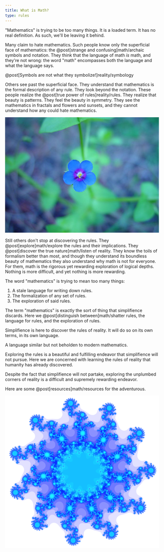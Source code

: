 ```yaml
---
title: What is Math?
type: rules
---
```

"Mathematics" is trying to be too many things. It is a loaded term. It has no real definition. As such, we'll be leaving it behind.

Many claim to hate mathematics. Such people know only the superficial face of mathematics: the @post[strange and confusing]math/archaic symbols and notation. They think that the language of math *is* math, and they're not wrong: the word "math" encompasses both the language and <span class="info" markdown="inline">what the language says</span>.

<aside class="info" markdown="block">
@post[Symbols are not what they symbolize!]reality/symbology
</aside>

Others see past the superficial face. They understand that mathematics is the formal description of any rule. They look beyond the notation. These people realize the @post[true power of rules]reality/rules. They realize that beauty is patterns. They feel the beauty in symmetry. They see the mathematics in fractals and flowers and sunsets, and they cannot understand how any could hate mathematics.

![Blue Flower](/images/blue-flower.jpg)

Still others don't stop at discovering the rules. They @post[explore]math/explore the rules and their implications. They @post[discover the true nature]math/listen of reality. They know the toils of formalism better than most, and though they understand its boundless beauty of mathematics they also understand why math is not for everyone. For them, math is the rigorous yet rewarding exploration of logical depths. Nothing is more difficult, and yet nothing is more rewarding.

The word "mathematics" is trying to mean too many things:

1. A stale language for writing down rules.
2. The formalization of any set of rules.
3. The exploration of said rules.

The term "mathematics" is exactly the sort of thing that simplifience discards. Here we @post[distinguish between]math/shatter rules, the language for rules, and the exploration of rules.

Simplifience is here to discover the rules of reality. It will do so on its own terms, in <span class="info" markdown="inline">its own language</span>.

<aside class="info" markdown="block">
A language similar but not beholden to modern mathematics.
</aside>

Exploring the rules is a beautiful and fulfilling endeavor that simplifience will not pursue. Here we are concerned with learning the rules of reality that humanity has already discovered.

Despite the fact that simplifience will not partake, exploring the unplumbed corners of reality is a difficult and <span class="info" markdown="inline">supremely rewarding</span> endeavor.

<aside class="info" markdown="block">
Here are some @post[resources]math/resources for the adventurous.
</aside>



![Fractal](/images/julia.png)
